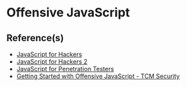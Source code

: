 # Offensive JavaScript

## Reference(s)

- [JavaScript for Hackers](https://github.com/zapstiko/Hacking-PDF/blob/main/JavaScript%20for%20Hackers.pdf)
- [JavaScript for Hackers 2](https://github.com/zapstiko/Hacking-PDF/blob/main/JavaScript%20for%20Hackers%202.pdf)
- [JavaScript for Penetration Testers](https://github.com/h3ll0clar1c3/JavaScript-for-Penetration-Testers)
- [Getting Started with Offensive JavaScript - TCM Security](https://tcm-sec.com/getting-started-with-offensive-javascript/)
